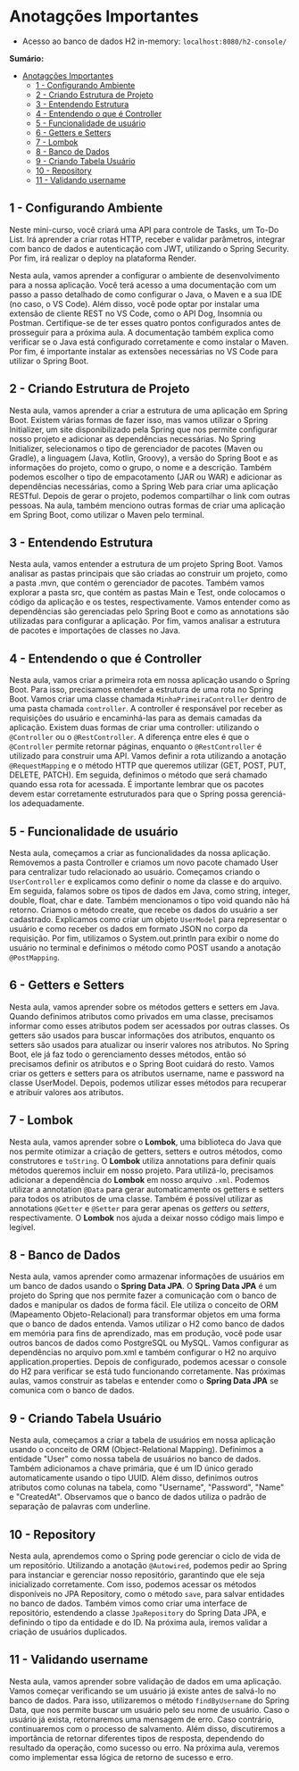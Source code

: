 # Anotagções Importantes

- Acesso ao banco de dados H2 in-memory: `localhost:8080/h2-console/`

**Sumário:**

- [Anotagções Importantes](#anotagções-importantes)
  - [1 - Configurando Ambiente](#1---configurando-ambiente)
  - [2 - Criando Estrutura de Projeto](#2---criando-estrutura-de-projeto)
  - [3 - Entendendo Estrutura](#3---entendendo-estrutura)
  - [4 - Entendendo o que é Controller](#4---entendendo-o-que-é-controller)
  - [5 - Funcionalidade de usuário](#5---funcionalidade-de-usuário)
  - [6 - Getters e Setters](#6---getters-e-setters)
  - [7 - Lombok](#7---lombok)
  - [8 - Banco de Dados](#8---banco-de-dados)
  - [9 - Criando Tabela Usuário](#9---criando-tabela-usuário)
  - [10 - Repository](#10---repository)
  - [11 - Validando username](#11---validando-username)

## 1 - Configurando Ambiente

Neste mini-curso, você criará uma API para controle de Tasks, um To-Do List. Irá aprender a criar rotas HTTP, receber e validar parâmetros, integrar com banco de dados e autenticação com JWT, utilizando o Spring Security. Por fim, irá realizar o deploy na plataforma Render.

Nesta aula, vamos aprender a configurar o ambiente de desenvolvimento para a nossa aplicação. Você terá acesso a uma documentação com um passo a passo detalhado de como configurar o Java, o Maven e a sua IDE (no caso, o VS Code). Além disso, você pode optar por instalar uma extensão de cliente REST no VS Code, como o API Dog, Insomnia ou Postman. Certifique-se de ter esses quatro pontos configurados antes de prosseguir para a próxima aula. A documentação também explica como verificar se o Java está configurado corretamente e como instalar o Maven. Por fim, é importante instalar as extensões necessárias no VS Code para utilizar o Spring Boot.

## 2 - Criando Estrutura de Projeto

Nesta aula, vamos aprender a criar a estrutura de uma aplicação em Spring Boot. Existem várias formas de fazer isso, mas vamos utilizar o Spring Initializer, um site disponibilizado pela Spring que nos permite configurar nosso projeto e adicionar as dependências necessárias. No Spring Initializer, selecionamos o tipo de gerenciador de pacotes (Maven ou Gradle), a linguagem (Java, Kotlin, Groovy), a versão do Spring Boot e as informações do projeto, como o grupo, o nome e a descrição. Também podemos escolher o tipo de empacotamento (JAR ou WAR) e adicionar as dependências necessárias, como a Spring Web para criar uma aplicação RESTful. Depois de gerar o projeto, podemos compartilhar o link com outras pessoas. Na aula, também menciono outras formas de criar uma aplicação em Spring Boot, como utilizar o Maven pelo terminal.

## 3 - Entendendo Estrutura

Nesta aula, vamos entender a estrutura de um projeto Spring Boot. Vamos analisar as pastas principais que são criadas ao construir um projeto, como a pasta .mvn, que contém o gerenciador de pacotes. Também vamos explorar a pasta src, que contém as pastas Main e Test, onde colocamos o código da aplicação e os testes, respectivamente. Vamos entender como as dependências são gerenciadas pelo Spring Boot e como as annotations são utilizadas para configurar a aplicação. Por fim, vamos analisar a estrutura de pacotes e importações de classes no Java.

## 4 - Entendendo o que é Controller

Nesta aula, vamos criar a primeira rota em nossa aplicação usando o Spring Boot. Para isso, precisamos entender a estrutura de uma rota no Spring Boot. Vamos criar uma classe chamada `MinhaPrimeiraController` dentro de uma pasta chamada `controller`. A controller é responsável por receber as requisições do usuário e encaminhá-las para as demais camadas da aplicação. Existem duas formas de criar uma controller: utilizando o `@Controller` ou o `@RestController`. A diferença entre eles é que o `@Controller` permite retornar páginas, enquanto o `@RestController` é utilizado para construir uma API. Vamos definir a rota utilizando a anotação `@RequestMapping` e o método HTTP que queremos utilizar (GET, POST, PUT, DELETE, PATCH). Em seguida, definimos o método que será chamado quando essa rota for acessada. É importante lembrar que os pacotes devem estar corretamente estruturados para que o Spring possa gerenciá-los adequadamente.

## 5 - Funcionalidade de usuário

Nesta aula, começamos a criar as funcionalidades da nossa aplicação. Removemos a pasta Controller e criamos um novo pacote chamado User para centralizar tudo relacionado ao usuário. Começamos criando o `UserController` e explicamos como definir o nome da classe e do arquivo. Em seguida, falamos sobre os tipos de dados em Java, como string, integer, double, float, char e date. Também mencionamos o tipo void quando não há retorno. Criamos o método create, que recebe os dados do usuário a ser cadastrado. Explicamos como criar um objeto `UserModel` para representar o usuário e como receber os dados em formato JSON no corpo da requisição. Por fim, utilizamos o System.out.println para exibir o nome do usuário no terminal e definimos o método como POST usando a anotação `@PostMapping`.

## 6 - Getters e Setters

Nesta aula, vamos aprender sobre os métodos getters e setters em Java. Quando definimos atributos como privados em uma classe, precisamos informar como esses atributos podem ser acessados por outras classes. Os getters são usados para buscar informações dos atributos, enquanto os setters são usados para atualizar ou inserir valores nos atributos. No Spring Boot, ele já faz todo o gerenciamento desses métodos, então só precisamos definir os atributos e o Spring Boot cuidará do resto. Vamos criar os getters e setters para os atributos username, name e password na classe UserModel. Depois, podemos utilizar esses métodos para recuperar e atribuir valores aos atributos.

## 7 - Lombok

Nesta aula, vamos aprender sobre o **Lombok**, uma biblioteca do Java que nos permite otimizar a criação de getters, setters e outros métodos, como construtores e `toString`. O **Lombok** utiliza annotations para definir quais métodos queremos incluir em nosso projeto. Para utilizá-lo, precisamos adicionar a dependência do **Lombok** em nosso arquivo `.xml`. Podemos utilizar a annotation `@Data` para gerar automaticamente os getters e setters para todos os atributos de uma classe. Também é possível utilizar as annotations `@Getter` e `@Setter` para gerar apenas os *getters* ou *setters*, respectivamente. O **Lombok** nos ajuda a deixar nosso código mais limpo e legível.

## 8 - Banco de Dados

Nesta aula, vamos aprender como armazenar informações de usuários em um banco de dados usando o **Spring Data JPA**. O **Spring Data JPA** é um projeto do Spring que nos permite fazer a comunicação com o banco de dados e manipular os dados de forma fácil. Ele utiliza o conceito de ORM (Mapeamento Objeto-Relacional) para transformar objetos em uma forma que o banco de dados entenda. Vamos utilizar o H2 como banco de dados em memória para fins de aprendizado, mas em produção, você pode usar outros bancos de dados como PostgreSQL ou MySQL. Vamos configurar as dependências no arquivo pom.xml e também configurar o H2 no arquivo application.properties. Depois de configurado, podemos acessar o console do H2 para verificar se está tudo funcionando corretamente. Nas próximas aulas, vamos construir as tabelas e entender como o **Spring Data JPA** se comunica com o banco de dados.

## 9 - Criando Tabela Usuário

Nesta aula, começamos a criar a tabela de usuários em nossa aplicação usando o conceito de ORM (Object-Relational Mapping). Definimos a entidade "User" como nossa tabela de usuários no banco de dados. Também adicionamos a chave primária, que é um ID único gerado automaticamente usando o tipo UUID. Além disso, definimos outros atributos como colunas na tabela, como "Username", "Password", "Name" e "CreatedAt". Observamos que o banco de dados utiliza o padrão de separação de palavras com underline.

## 10 - Repository

Nesta aula, aprendemos como o Spring pode gerenciar o ciclo de vida de um repositório. Utilizando a anotação `@Autowired`, podemos pedir ao Spring para instanciar e gerenciar nosso repositório, garantindo que ele seja inicializado corretamente. Com isso, podemos acessar os métodos disponíveis no JPA Repository, como o método `save`, para salvar entidades no banco de dados. Também vimos como criar uma interface de repositório, estendendo a classe `JpaRepository` do Spring Data JPA, e definindo o tipo da entidade e do ID. Na próxima aula, iremos validar a criação de usuários duplicados.

## 11 - Validando username

Nesta aula, vamos aprender sobre validação de dados em uma aplicação. Vamos começar verificando se um usuário já existe antes de salvá-lo no banco de dados. Para isso, utilizaremos o método `findByUsername` do Spring Data, que nos permite buscar um usuário pelo seu nome de usuário. Caso o usuário já exista, retornaremos uma mensagem de erro. Caso contrário, continuaremos com o processo de salvamento. Além disso, discutiremos a importância de retornar diferentes tipos de resposta, dependendo do resultado da operação, como sucesso ou erro. Na próxima aula, veremos como implementar essa lógica de retorno de sucesso e erro.
